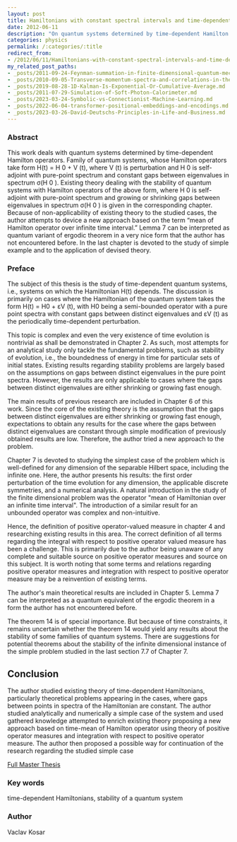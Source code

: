 ```yaml
---
layout: post
title: Hamiltonians with constant spectral intervals and time-dependent perturbation
date: 2012-06-11
description: "On quantum systems determined by time-dependent Hamilton operators. Family of quantum systems, whose Hamilton operators take form H(t) = H 0 + V (t), where V (t) is perturbation and H 0 is self-adjoint with pure-point spectrum and constant gaps between eigenvalues in spectrum \u03C3(H 0 )."
categories: physics
permalink: /:categories/:title
redirect_from:
- /2012/06/11/Hamiltonians-with-constant-spectral-intervals-and-time-dependent-perturbation.html
my_related_post_paths:
- _posts/2011-09-24-Feynman-summation-in-finite-dimensional-quantum-mechanics.md
- _posts/2010-09-05-Transverse-momentum-spectra-and-correlations-in-the-blast-wave-model-with-resonances.md
- _posts/2019-08-28-1D-Kalman-Is-Exponential-Or-Cumulative-Average.md
- _posts/2011-07-29-Simulation-of-Soft-Photon-Calorimeter.md
- _posts/2023-03-24-Symbolic-vs-Connectionist-Machine-Learning.md
- _posts/2022-06-04-transformer-positional-embeddings-and-encodings.md
- _posts/2023-03-26-David-Deutschs-Principles-in-Life-and-Business.md
---
```



### Abstract
This work deals with quantum systems determined by time-dependent Hamilton operators. Family of quantum systems, whose Hamilton operators take form H(t) = H 0 + V (t), where V (t) is perturbation and H 0 is self-adjoint with pure-point spectrum and constant gaps between eigenvalues in spectrum σ(H 0 ). Existing theory dealing with the stability of quantum systems with Hamilton operators of the above form, where H 0 is self-adjoint with pure-point spectrum and growing or shrinking gaps between eigenvalues in spectrum σ(H 0 ) is given in the corresponding chapter. Because of non-applicability of existing theory to the studied cases, the author attempts to device a new approach based on the term “mean of Hamilton operator over infinite time interval.” Lemma 7 can be interpreted as quantum variant of ergodic theorem in a very nice form that the author has not encountered before. In the last chapter is devoted to the study of simple example and to the application of devised theory.


### Preface

The subject of this thesis is the study of time-dependent quantum systems, i.e., systems on which the Hamiltonian H(t) depends. The discussion is primarily on cases where the Hamiltonian of the quantum system takes the form H(t) = H0 + εV (t), with H0 being a semi-bounded operator with a pure point spectra with constant gaps between distinct eigenvalues and εV (t) as the periodically time-dependent perturbation. 

This topic is complex and even the very existence of time evolution is nontrivial as shall be demonstrated in Chapter 2. As such, most attempts for an analytical study only tackle the fundamental problems, such as stability of evolution, i.e., the boundedness of energy in time for particular sets of initial states. Existing results regarding stability problems are largely based on the assumptions on gaps between distinct eigenvalues in the pure point spectra. However, the results are only applicable to cases where the gaps between distinct eigenvalues are either shrinking or growing fast enough. 

The main results of previous research are included in Chapter 6 of this work. Since the core of the existing theory is the assumption that the gaps between distinct eigenvalues are either shrinking or growing fast enough, expectations to obtain any results for the case where the gaps between distinct eigenvalues are constant through simple modification of previously obtained results are low. Therefore, the author tried a new approach to the problem. 

Chapter 7 is devoted to studying the simplest case of the problem which is well-defined for any dimension of the separable Hilbert space, including the infinite one. Here, the author presents his results: the first order perturbation of the time evolution for any dimension, the applicable discrete symmetries, and a numerical analysis. A natural introduction in the study of the finite dimensional problem was the operator "mean of Hamiltonian over an infinite time interval". The introduction of a similar result for an unbounded operator was complex and non-intuitive. 

Hence, the definition of positive operator-valued measure in chapter 4 and researching existing results in this area. The correct definition of all terms regarding the integral with respect to positive operator valued measure has been a challenge. This is primarily due to the author being unaware of any complete and suitable source on positive operator measures and source on this subject. It is worth noting that some terms and relations regarding positive operator measures and integration with respect to positive operator measure may be a reinvention of existing terms. 

The author's main theoretical results are included in Chapter 5. Lemma 7 can be interpreted as a quantum equivalent of the ergodic theorem in a form the author has not encountered before. 

The theorem 14 is of special importance. But because of time constraints, it remains uncertain whether the theorem 14 would yield any results about the stability of some families of quantum systems. There are suggestions for potential theorems about the stability of the infinite dimensional instance of the simple problem studied in the last section 7.7 of Chapter 7.


## Conclusion
The author studied existing theory of time-dependent Hamiltonians, particularly theoretical problems appearing in the cases, where gaps between points in spectra of the Hamiltonian are constant.
The author studied analytically and numerically a simple case of the system and used gathered knowledge attempted to enrich existing theory proposing a new approach based on time-mean of Hamilton operator using theory of positive operator measures and integration with respect to positive operator measure.
The author then proposed a possible way for continuation of the research regarding the studied simple case


[Full Master Thesis](http://physics.fjfi.cvut.cz/publications/mf/2009/kosar_thesis.pdf)

### Key words
time-dependent Hamiltonians, stability of a quantum system


### Author
Vaclav Kosar